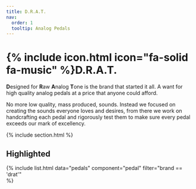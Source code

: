 ```yaml
---
title: D.R.A.T.
nav:
  order: 1
  tooltip: Analog Pedals
---
```


# {% include icon.html icon="fa-solid fa-music" %}D.R.A.T.

**D**esigned for **R**aw **A**nalog **T**one is the brand that started it all. A want for high quality analog pedals at a price that anyone could afford.

No more low quality, mass produced, sounds. Instead we focused on creating the sounds everyone loves and desires, from there we work on handcrafting each pedal and rigorously test them to make sure every pedal exceeds our mark of excellency.

{% include section.html %}

## Highlighted

{%
  include list.html
  data="pedals"
  component="pedal"
  filter="brand == 'drat'"    
%}
